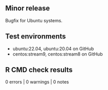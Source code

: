 ## Minor release
Bugfix for Ubuntu systems.

## Test environments
- ubuntu:22.04, ubuntu:20.04 on GitHub
- centos:stream9, centos:stream8 on GitHub

## R CMD check results
0 errors | 0 warnings | 0 notes
